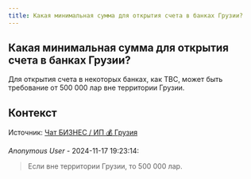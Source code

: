 ```yaml
---
title: Какая минимальная сумма для открытия счета в банках Грузии?
---
```


## Какая минимальная сумма для открытия счета в банках Грузии?

Для открытия счета в некоторых банках, как TBC, может быть требование от 500 000 лар вне территории Грузии.

## Контекст

Источник: [Чат БИЗНЕС / ИП 💰 Грузия](https://t.me/ip_ge)

_Anonymous User_ - 2024-11-17 19:23:14:

> Если вне территории Грузии, то 500 000 лар.
